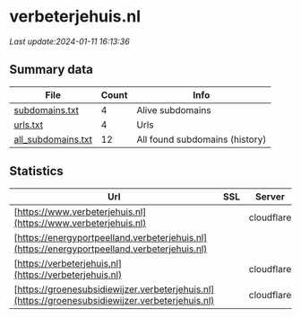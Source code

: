 # verbeterjehuis.nl
*Last update:2024-01-11 16:13:36*
## Summary data
| File       | Count | Info |
|------------|-------|------|
|[subdomains.txt](/data/verbeterjehuis/subdomains.txt)|4|Alive subdomains|
|[urls.txt](/data/verbeterjehuis/urls.txt)|4|Urls|
|[all_subdomains.txt](/data/verbeterjehuis/all_subdomains.txt)|12|All found subdomains (history)|
## Statistics
| Url | SSL | Server | Cookie | HSTS | CSP | XFO | XXP | RP | Tech |
|------------|-------|------|------|------|------|------|------|------|------|
|[https://www.verbeterjehuis.nl](https://www.verbeterjehuis.nl)| |cloudflare| |:white_check_mark: |:warning: |:white_check_mark: |:white_check_mark: |:white_check_mark: |Cloudflare HSTS|
|[https://energyportpeelland.verbeterjehuis.nl](https://energyportpeelland.verbeterjehuis.nl)| | | | | | | |:white_check_mark: ||
|[https://verbeterjehuis.nl](https://verbeterjehuis.nl)| |cloudflare| |:white_check_mark: |:warning: |:white_check_mark: |:white_check_mark: |:white_check_mark: |Cloudflare HSTS|
|[https://groenesubsidiewijzer.verbeterjehuis.nl](https://groenesubsidiewijzer.verbeterjehuis.nl)| |cloudflare| |:white_check_mark: |:warning: |:white_check_mark: |:white_check_mark: |:white_check_mark: |Cloudflare HSTS|